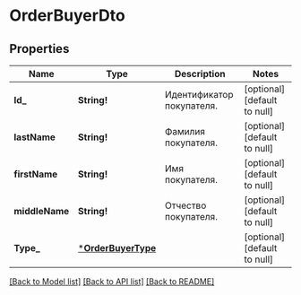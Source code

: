 # OrderBuyerDto

## Properties
Name | Type | Description | Notes
------------ | ------------- | ------------- | -------------
**Id_** | **String!** | Идентификатор покупателя. | [optional] [default to null]
**lastName** | **String!** | Фамилия покупателя. | [optional] [default to null]
**firstName** | **String!** | Имя покупателя. | [optional] [default to null]
**middleName** | **String!** | Отчество покупателя. | [optional] [default to null]
**Type_** | [***OrderBuyerType**](OrderBuyerType.md) |  | [optional] [default to null]

[[Back to Model list]](../README.md#documentation-for-models) [[Back to API list]](../README.md#documentation-for-api-endpoints) [[Back to README]](../README.md)


